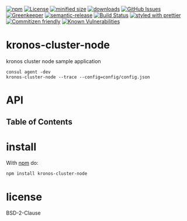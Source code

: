 [![npm](https://img.shields.io/npm/v/kronos-cluster-node.svg)](https://www.npmjs.com/package/kronos-cluster-node)
[![License](https://img.shields.io/badge/License-BSD%203--Clause-blue.svg)](https://opensource.org/licenses/BSD-3-Clause)
[![minified size](https://badgen.net/bundlephobia/min/kronos-cluster-node)](https://bundlephobia.com/result?p=kronos-cluster-node)
[![downloads](http://img.shields.io/npm/dm/kronos-cluster-node.svg?style=flat-square)](https://npmjs.org/package/kronos-cluster-node)
[![GitHub Issues](https://img.shields.io/github/issues/Kronos-Integration/kronos-cluster-node.svg?style=flat-square)](https://github.com/Kronos-Integration/kronos-cluster-node/issues)
[![Greenkeeper](https://badges.greenkeeper.io/Kronos-Integration/kronos-cluster-node.svg)](https://greenkeeper.io/)
[![semantic-release](https://img.shields.io/badge/%20%20%F0%9F%93%A6%F0%9F%9A%80-semantic--release-e10079.svg)](https://github.com/Kronos-Integration/kronos-cluster-node)
[![Build Status](https://secure.travis-ci.org/Kronos-Integration/kronos-cluster-node.png)](http://travis-ci.org/Kronos-Integration/kronos-cluster-node)
[![styled with prettier](https://img.shields.io/badge/styled_with-prettier-ff69b4.svg)](https://github.com/prettier/prettier)
[![Commitizen friendly](https://img.shields.io/badge/commitizen-friendly-brightgreen.svg)](http://commitizen.github.io/cz-cli/)
[![Known Vulnerabilities](https://snyk.io/test/github/Kronos-Integration/kronos-cluster-node/badge.svg)](https://snyk.io/test/github/Kronos-Integration/kronos-cluster-node)

# kronos-cluster-node

kronos cluster node sample application

```shell
consul agent -dev
kronos-cluster-node --trace --config=config/config.json
```

# API

<!-- Generated by documentation.js. Update this documentation by updating the source code. -->

## Table of Contents

# install

With [npm](http://npmjs.org) do:

```shell
npm install kronos-cluster-node
```

# license

BSD-2-Clause
